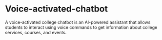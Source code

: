 # Voice-activated-chatbot
A voice-activated college chatbot is an AI-powered assistant that allows students to interact using voice commands to get information about college services, courses, and events.

